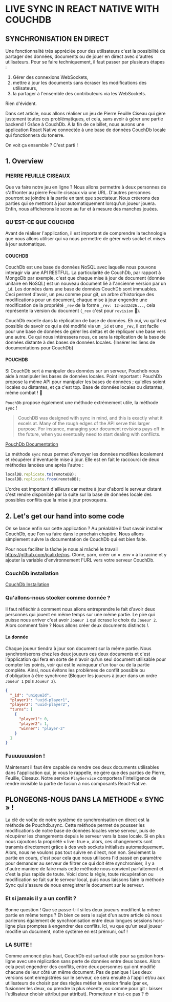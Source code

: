 # LIVE SYNC IN REACT NATIVE WITH COUCHDB

## SYNCHRONISATION EN DIRECT

Une fonctionnalité très appréciée pour des utilisateurs c'est la possibilité de partager des données, documents ou de jouer en direct avec d'autres utilisateurs.
Pour se faire techniquement, il faut passer par plusieurs étapes :

1. Gérer des connexions WebSockets,
2. mettre à jour les documents sans écraser les modifications des utilisateurs,
3. la partager à l'ensemble des contributeurs via les WebSockets.

Rien d'évident.

Dans cet article, nous allons réaliser un jeu de Pierre Feuille Ciseau qui gère justement toutes ces problématiques, et cela, sans avoir à gérer une partie backend ! Grâce à CouchDb. À la fin de ce billet, nous aurons une application React Native connectée à une base de données CouchDb locale qui fonctionnera du tonerre.

On voit ça ensemble ? C'est parti !

## 1. Overview

### PIERRE FEUILLE CISEAUX

Que va faire notre jeu en ligne ?
Nous allons permettre à deux personnes de s'affronter au pierre Feuille ciseaux via une URL. D'autres personnes pourront se joindre à la partie en tant que spectateur.
Nous créerons des parties qui se mettront à jour automatiquement lorsqu'un joueur jouera. Enfin, nous afficherons le score au fur et à mesure des manches jouées.

### QU’EST-CE QUE COUCHDB

Avant de réaliser l'application, il est important de comprendre la technologie que nous allons utiliser qui va nous permettre de gérer web socket et mises à jour automatique.

#### COUCHDB

CouchDb est une base de données NoSQL avec laquelle nous pouvons interagir via une API RESTFUL. La particularité de CouchDb, par rapport à MongoDb par exemple, c'est que chaque mise à jour de document (donnée unitaire en NoSQL) est un nouveau document lié à l'ancienne version par un `_id`. Les données dans une base de données CouchDb sont immuables. Ceci permet d'avoir, un peu comme pour git, un arbre d'historique des modifications pour un document, chaque mise à jour engendre une modification de la propriété `_rev` de la forme `_rev: 12-ad32d26...`, cela représente la version du document (`_rev` c'est pour `revision` 🤫).

CouchDb excelle dans la réplication de base de données. Eh oui, vu qu'il est possible de savoir ce qui a été modifié via un `_id` et une `_rev`, il est facile pour une base de données de gérer les deltas et de répliquer une base vers une autre. Ce qui nous intéressera nous, ce sera la réplication de la base de données distante à des bases de données locales.
{Insérer les liens de documentations pour CouchDb}

#### POUCHDB

Si CouchDb sert à manipuler des données sur un serveur, Pouchdb nous aide à manipuler les bases de données locales. Point important : PouchDb propose la même API pour manipuler les bases de données ; qu'elles soient locales ou distantes, et ça c'est top. Base de données locales ou distantes, même combat ! 🤺

`PouchDb` propose également une méthode extrèmement utile, la méthode `sync` !

> CouchDB was designed with sync in mind, and this is exactly what it excels at. Many of the rough edges of the API serve this larger purpose. For instance, managing your document revisions pays off in the future, when you eventually need to start dealing with conflicts.

[PouchDb Documentation](https://pouchdb.com/guides/replication.html)

La méthode `sync` nous permet d'envoyer les données modifées localement et récupérer d'éventuelle mise à jour. Elle est en fait le raccourci de deux méthodes lancées une après l'autre :

```js
localDB.replicate.to(remoteDB);
localDB.replicate.from(remoteDB);
```

L'ordre est important d'ailleurs car mettre à jour d'abord le serveur distant c'est rendre disponible par la suite sur la base de données locale des possibles conflits que la mise à jour provoquera.

## 2. Let's get our hand into some code

On se lance enfin sur cette application ? Au préalable il faut savoir installer CouchDb, que l'on va faire dans le prochain chapitre. Nous allons simplement suivre la documentation de CouchDb qui est bien faite.

Pour nous faciliter la tâche je nous ai mâché le travail https://github.com/jcalixte/rps. Clone, yarn, créer un « .env » à la racine et y ajouter la variable d'environnement l'URL vers votre serveur CouchDb.

### CouchDb installation

[CouchDb Installation](./install-couch.md)

### Qu'allons-nous stocker comme donnée ?

Il faut réfléchir à comment nous allons entreprendre le fait d'avoir deux personnes qui jouent en même temps sur une même partie. Le pire qui puisse nous arriver c'est avoir `Joueur 1` qui écrase le choix du `Joueur 2`. Alors comment faire ? Nous allons créer deux documents distincts !.

#### La donnée

Chaque joueur tiendra à jour son document sur la même partie. Nous synchroniserons chez les deux joueurs ces deux documents et c'est l'application qui fera en sorte de n'avoir qu'un seul document utilisable pour compter les points, voir qui est le vainqueur d'un tour ou de la partie complète. Ainsi, nous évitons les problèmes de conflit possible ou d'obligation à être synchrone (Bloquer les joueurs à jouer dans un ordre `Joueur 1` puis `Joueur 2`).

```json
{
  "_id": "uniqueId",
  "player1": "uuid-player1",
  "player2": "uuid-player2",
  "turns": [
    {
      "player1": 0,
      "player2": 1,
      "winner": "player-2"
    }
  ]
}
```

### Fuuuuuuusion !

Maintenant il faut être capable de rendre ces deux documents utilisables dans l'application qui, je vous le rappelle, ne gère que des parties de Pierre, Feuille, Ciseaux. Notre service `PlayService` comportera l'intelligence de rendre invisible la partie de fusion à nos composants React-Native.

## PLONGEONS-NOUS DANS LA METHODE « SYNC » !

La clé de voûte de notre système de synchronisation en direct est la méthode de Pouchdb.sync. Cette méthode permet de pousser les modifications de notre base de données locales verse serveur, puis de récupérer les changements depuis le serveur vers la base locale. Si en plus nous rajoutons la propriété « live: true », alors, ces changements sont transmis directement grâce à des web sockets initialisés automatiquement. Alors, nous ne voulons pas tout suivre en direct, non non. Seulement la partie en cours, c'est pour cela que nous utilisons l'id passé en paramètre pour demander au serveur de filtrer ce qui doit être synchroniser, il y a d'autre manière de faire mais cette méthode nous convient parfaitement et c'est la plus rapide de toute. Voici donc la règle, toute récupération ou modification se fait sur le serveur local, puis nous laissons faire la méthode Sync qui s'assure de nous enregistrer le document sur le serveur.

### Et si jamais il y a un conflit ?

Bonne question ! Que se passe-t-il si les deux joueurs modifient la même partie en même temps ? Eh bien ce sera le sujet d'un autre article où nous parlerons également de synchronisation entre deux longues sessions hors-ligne plus promptes à engendrer des conflits.
Ici, vu que qu'un seul joueur modifie un document, notre système en est prémuni, ouf !

### LA SUITE !

Comme annoncé plus haut, CouchDb est surtout utile pour sa gestion hors-ligne avec une réplication sans perte de données entre deux bases. Alors cela peut engendrer des conflits, entre deux personnes qui ont modifié chacune de leur côté un même document. Pas de panique ! Les deux versions sont enregistrées sur le serveur, ce sera ensuite à l'appli et/ou aux utilisateurs de choisir par des règles métier la version finale (par ex, fusionner les deux, ou prendre la plus récente, ou comme pour git : laisser l'utilisateur choisir attribut par attribut). Prometteur n'est-ce pas ? 🤓
